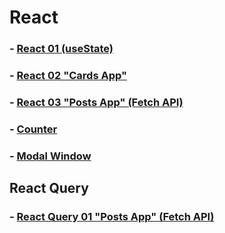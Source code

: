﻿# React


### - [React 01   (useState)](https://github.com/AndriiKot/React_only__01)
### - [React 02   "Cards App"](https://github.com/AndriiKot/React_only__02)
### - [React 03   "Posts App" (Fetch API)](https://github.com/AndriiKot/React_03)
### - [Counter](https://github.com/AndriiKot/React/tree/main/Counter)
### - [Modal Window](https://github.com/AndriiKot/React/tree/main/Modal_Window)

## React Query 

### - [React Query 01   "Posts App" (Fetch API)](https://github.com/AndriiKot/React_Query__01.git)

